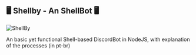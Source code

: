 ## 🖥️ Shellby - An ShellBot 🖥️

![ShellBy](https://i.ytimg.com/vi/z4_BtIE5P3k/maxresdefault.jpg)

An basic yet functional Shell-based DiscordBot in NodeJS, with explanation of the processes (in pt-br)
